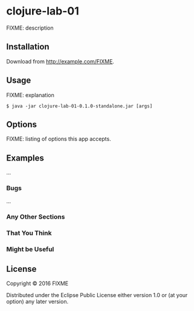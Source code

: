 # clojure-lab-01

FIXME: description

## Installation

Download from http://example.com/FIXME.

## Usage

FIXME: explanation

    $ java -jar clojure-lab-01-0.1.0-standalone.jar [args]

## Options

FIXME: listing of options this app accepts.

## Examples

...

### Bugs

...

### Any Other Sections
### That You Think
### Might be Useful

## License

Copyright © 2016 FIXME

Distributed under the Eclipse Public License either version 1.0 or (at
your option) any later version.
